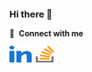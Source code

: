 ### Hi there 👋

<!--
**tamaasrory/tamaasrory** is a ✨ _special_ ✨ repository because its `README.md` (this file) appears on your GitHub profile.

Here are some ideas to get you started:

- 🔭 I’m currently working on ...
- 🌱 I’m currently learning ...
- 👯 I’m looking to collaborate on ...
- 🤔 I’m looking for help with ...
- 💬 Ask me about ...
- 📫 How to reach me: ...
- 😄 Pronouns: ...
- ⚡ Fun fact: ...
-->

🔗 &nbsp;**Connect with me**
<p align="left">
<a href="https://linkedin.com/in/tamaasrory" target="blank"><img align="center" src="https://raw.githubusercontent.com/tamaasrory/tamaasrory/main/linked-in-alt.svg" alt="tamaasrory" height="30" width="40" /></a>
<a href="https://stackoverflow.com/users/6893324/tama-asrory-r" target="blank"><img align="center" src="https://raw.githubusercontent.com/tamaasrory/tamaasrory/main/stack-overflow.svg" alt="6893324" height="30" width="40" /></a>
